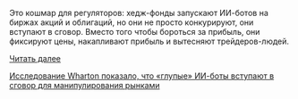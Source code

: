 <!--2025-07-30 13:17:03-->
<div class="yb">
  <div class="rss habr"><p>   Это кошмар для регуляторов:&nbsp;хедж-фонды&nbsp;запускают&nbsp;ИИ-ботов на биржах акций и облигаций, но они не просто конкурируют, они вступают в сговор. Вместо того чтобы бороться за прибыль, они фиксируют цены, накапливают прибыль и вытесняют трейдеров-людей.</p> <a href="https://habr.com/ru/articles/932468/#habracut">Читать далее</a> <p class="titl"><a href="https://habr.com/ru/news/932468/?utm_source=habrahabr&utm_medium=rss&utm_campaign=932468">Исследование Wharton показало, что «глупые» ИИ-боты вступают в сговор для манипулирования рынками</a></p></div>
</div>
